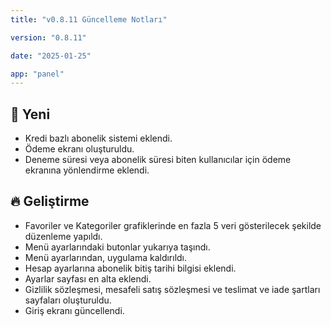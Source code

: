 ```yaml
---
title: "v0.8.11 Güncelleme Notları"

version: "0.8.11"

date: "2025-01-25"

app: "panel"
---
```

## 🚀 Yeni

- Kredi bazlı abonelik sistemi eklendi.
- Ödeme ekranı oluşturuldu.
- Deneme süresi veya abonelik süresi biten kullanıcılar için ödeme ekranına yönlendirme eklendi.


## 🔥 Geliştirme

- Favoriler ve Kategoriler grafiklerinde en fazla 5 veri gösterilecek şekilde düzenleme yapıldı. 
- Menü ayarlarındaki butonlar yukarıya taşındı.
- Menü ayarlarından, uygulama kaldırıldı.
- Hesap ayarlarına abonelik bitiş tarihi bilgisi eklendi.
- Ayarlar sayfası en alta eklendi.
- Gizlilik sözleşmesi, mesafeli satış sözleşmesi ve teslimat ve iade şartları sayfaları oluşturuldu.
- Giriş ekranı güncellendi.

